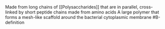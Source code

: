 Made from long chains of [[Polysaccharides]] that are in parallel, cross-linked by short peptide chains made from amino acids
A large polymer that forms a mesh-like scaffold around the bacterial cytoplasmic membrane
#B-definition 